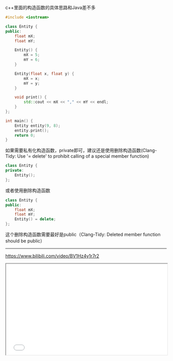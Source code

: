 c++里面的构造函数的具体思路和Java差不多

```c++
#include <iostream>

class Entity {
public:
    float mX;
    float mY;

    Entity() {
        mX = 5;
        mY = 6;
    }

    Entity(float x, float y) {
        mX = x;
        mY = y;
    }

    void print() {
        std::cout << mX << "," << mY << endl;
    }
};

int main() {
    Entity entity(9, 8);
    entity.print();
    return 0;
}
```

如果需要私有化构造函数，private即可，建议还是使用删除构造函数(Clang-Tidy: Use '= delete' to prohibit calling of a special member function)

```c++
class Entity {
private:
    Entity();
};
```

或者使用删除构造函数

```c++
class Entity {
public:
    float mX;
    float mY;
    Entity() = delete;
};
```

这个删除构造函数需要最好是public（Clang-Tidy: Deleted member function should be public）

<hr/>

https://www.bilibili.com/video/BV1Hz4y1r7r2

<div style="position: relative; width: 100%; padding-top: calc(100% * 1080 / 1920);"><iframe src="//player.bilibili.com/player.html?aid=543569353&bvid=BV1Hz4y1r7r2&cid=276691378&page=1" style="position: absolute; width: 100%; height: 100%; top: 0;"></iframe>
</div>





